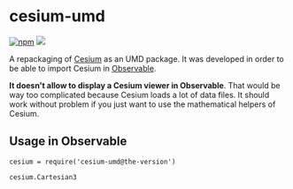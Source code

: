 # cesium-umd

[![npm](https://img.shields.io/npm/v/cesium-umd)](https://www.npmjs.com/package/cesium-umd) [![](https://data.jsdelivr.com/v1/package/npm/cesium-umd/badge)](https://www.jsdelivr.com/package/npm/cesium-umd)

A repackaging of [Cesium](https://www.npmjs.com/package/cesium) as an UMD package. It was developed in order to be able to import Cesium in [Observable](https://observablehq.com/).

**It doesn't allow to display a Cesium viewer in Observable**. That would be way too complicated because Cesium loads a lot of data files. It should work without problem if you just want to use the mathematical helpers of Cesium.

## Usage in Observable

```
cesium = require('cesium-umd@the-version')

cesium.Cartesian3
```